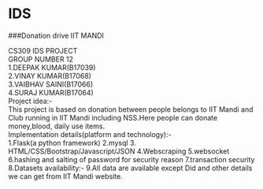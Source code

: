 # IDS
###Donation drive IIT MANDI

CS309 IDS PROJECT <br />
GROUP NUMBER 12  <br />
1.DEEPAK KUMAR(B17039) <br />
2.VINAY KUMAR(B17068) <br />
3.VAIBHAV SAINI(B17066) <br />
4.SURAJ KUMAR(B17064) <br />
Project idea:-   <br />
This project is based on donation between people belongs to IIT Mandi and Club running in IIT
Mandi including NSS.Here people can donate money,blood, daily use items. <br />
Implementation details(platform and technology):- <br />
1.Flask(a python framework)
2.mysql
3. HTML/CSS/Bootstrap/Javascript/JSON
4.Webscraping
5.websocket
6.hashing and salting of password for security reason
7.transaction security
8.Datasets availability:-
9.All data are available except Did and other details we can get from IIT Mandi website.
